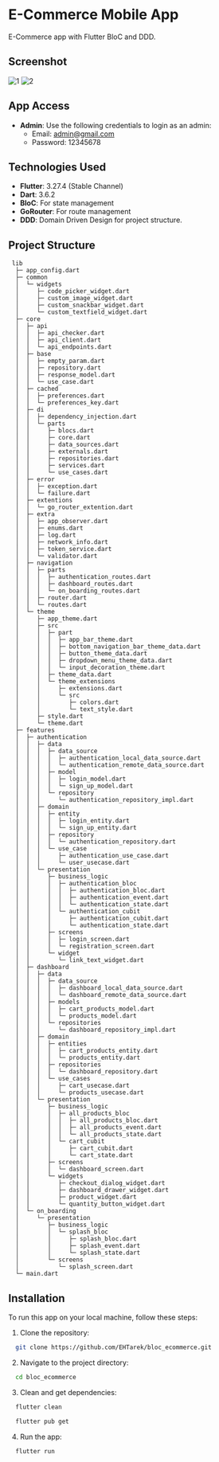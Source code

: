 # E-Commerce Mobile App

E-Commerce app with Flutter BloC and DDD.

## Screenshot

![1](https://res.cloudinary.com/dp3tzm2wz/image/upload/v1739746757/1_vtmlel.jpg)
![2](https://res.cloudinary.com/dp3tzm2wz/image/upload/v1739746757/2_lchzrq.jpg)

## App Access

- **Admin**: Use the following credentials to login as an admin:
    - Email: admin@gmail.com
    - Password: 12345678

## Technologies Used

- **Flutter**: 3.27.4 (Stable Channel)
- **Dart**: 3.6.2
- **BloC**: For state management
- **GoRouter**: For route management
- **DDD**: Domain Driven Design for project structure.

## Project Structure
```
 lib
  ├─ app_config.dart
  ├─ common
  │  └─ widgets
  │     ├─ code_picker_widget.dart
  │     ├─ custom_image_widget.dart
  │     ├─ custom_snackbar_widget.dart
  │     └─ custom_textfield_widget.dart
  ├─ core
  │  ├─ api
  │  │  ├─ api_checker.dart
  │  │  ├─ api_client.dart
  │  │  └─ api_endpoints.dart
  │  ├─ base
  │  │  ├─ empty_param.dart
  │  │  ├─ repository.dart
  │  │  ├─ response_model.dart
  │  │  └─ use_case.dart
  │  ├─ cached
  │  │  ├─ preferences.dart
  │  │  └─ preferences_key.dart
  │  ├─ di
  │  │  ├─ dependency_injection.dart
  │  │  └─ parts
  │  │     ├─ blocs.dart
  │  │     ├─ core.dart
  │  │     ├─ data_sources.dart
  │  │     ├─ externals.dart
  │  │     ├─ repositories.dart
  │  │     ├─ services.dart
  │  │     └─ use_cases.dart
  │  ├─ error
  │  │  ├─ exception.dart
  │  │  └─ failure.dart
  │  ├─ extentions
  │  │  └─ go_router_extention.dart
  │  ├─ extra
  │  │  ├─ app_observer.dart
  │  │  ├─ enums.dart
  │  │  ├─ log.dart
  │  │  ├─ network_info.dart
  │  │  ├─ token_service.dart
  │  │  └─ validator.dart
  │  ├─ navigation
  │  │  ├─ parts
  │  │  │  ├─ authentication_routes.dart
  │  │  │  ├─ dashboard_routes.dart
  │  │  │  └─ on_boarding_routes.dart
  │  │  ├─ router.dart
  │  │  └─ routes.dart
  │  └─ theme
  │     ├─ app_theme.dart
  │     ├─ src
  │     │  ├─ part
  │     │  │  ├─ app_bar_theme.dart
  │     │  │  ├─ bottom_navigation_bar_theme_data.dart
  │     │  │  ├─ button_theme_data.dart
  │     │  │  ├─ dropdown_menu_theme_data.dart
  │     │  │  └─ input_decoration_theme.dart
  │     │  ├─ theme_data.dart
  │     │  └─ theme_extensions
  │     │     ├─ extensions.dart
  │     │     └─ src
  │     │        ├─ colors.dart
  │     │        └─ text_style.dart
  │     ├─ style.dart
  │     └─ theme.dart
  ├─ features
  │  ├─ authentication
  │  │  ├─ data
  │  │  │  ├─ data_source
  │  │  │  │  ├─ authentication_local_data_source.dart
  │  │  │  │  └─ authentication_remote_data_source.dart
  │  │  │  ├─ model
  │  │  │  │  ├─ login_model.dart
  │  │  │  │  └─ sign_up_model.dart
  │  │  │  └─ repository
  │  │  │     └─ authentication_repository_impl.dart
  │  │  ├─ domain
  │  │  │  ├─ entity
  │  │  │  │  ├─ login_entity.dart
  │  │  │  │  └─ sign_up_entity.dart
  │  │  │  ├─ repository
  │  │  │  │  └─ authentication_repository.dart
  │  │  │  └─ use_case
  │  │  │     ├─ authentication_use_case.dart
  │  │  │     └─ user_usecase.dart
  │  │  └─ presentation
  │  │     ├─ business_logic
  │  │     │  ├─ authentication_bloc
  │  │     │  │  ├─ authentication_bloc.dart
  │  │     │  │  ├─ authentication_event.dart
  │  │     │  │  └─ authentication_state.dart
  │  │     │  └─ authentication_cubit
  │  │     │     ├─ authentication_cubit.dart
  │  │     │     └─ authentication_state.dart
  │  │     ├─ screens
  │  │     │  ├─ login_screen.dart
  │  │     │  └─ registration_screen.dart
  │  │     └─ widget
  │  │        └─ link_text_widget.dart
  │  ├─ dashboard
  │  │  ├─ data
  │  │  │  ├─ data_source
  │  │  │  │  ├─ dashboard_local_data_source.dart
  │  │  │  │  └─ dashboard_remote_data_source.dart
  │  │  │  ├─ models
  │  │  │  │  ├─ cart_products_model.dart
  │  │  │  │  └─ products_model.dart
  │  │  │  └─ repositories
  │  │  │     └─ dashboard_repository_impl.dart
  │  │  ├─ domain
  │  │  │  ├─ entities
  │  │  │  │  ├─ cart_products_entity.dart
  │  │  │  │  └─ products_entity.dart
  │  │  │  ├─ repositories
  │  │  │  │  └─ dashboard_repository.dart
  │  │  │  └─ use_cases
  │  │  │     ├─ cart_usecase.dart
  │  │  │     └─ products_usecase.dart
  │  │  └─ presentation
  │  │     ├─ business_logic
  │  │     │  ├─ all_products_bloc
  │  │     │  │  ├─ all_products_bloc.dart
  │  │     │  │  ├─ all_products_event.dart
  │  │     │  │  └─ all_products_state.dart
  │  │     │  └─ cart_cubit
  │  │     │     ├─ cart_cubit.dart
  │  │     │     └─ cart_state.dart
  │  │     ├─ screens
  │  │     │  └─ dashboard_screen.dart
  │  │     └─ widgets
  │  │        ├─ checkout_dialog_widget.dart
  │  │        ├─ dashboard_drawer_widget.dart
  │  │        ├─ product_widget.dart
  │  │        └─ quantity_button_widget.dart
  │  └─ on_boarding
  │     └─ presentation
  │        ├─ business_logic
  │        │  └─ splash_bloc
  │        │     ├─ splash_bloc.dart
  │        │     ├─ splash_event.dart
  │        │     └─ splash_state.dart
  │        └─ screens
  │           └─ splash_screen.dart
  └─ main.dart
```

## Installation

To run this app on your local machine, follow these steps:

1. Clone the repository:
```bash
  git clone https://github.com/EHTarek/bloc_ecommerce.git
```
2. Navigate to the project directory:
```bash
  cd bloc_ecommerce
```
3. Clean and get dependencies:
```bash
  flutter clean
```
```bash
  flutter pub get
```
4. Run the app:
```bash
  flutter run
```
